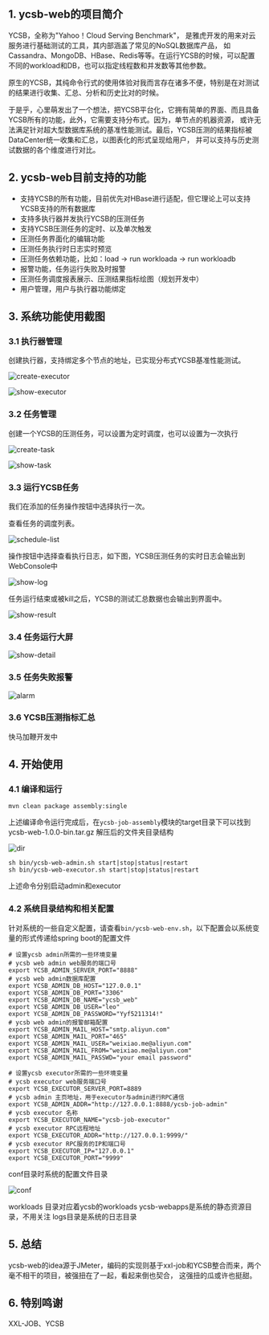 ## 1. ycsb-web的项目简介

YCSB，全称为"Yahoo！Cloud Serving Benchmark"， 是雅虎开发的用来对云服务进行基础测试的工具，其内部涵盖了常见的NoSQL数据库产品，
如Cassandra、MongoDB、HBase、Redis等等。在运行YCSB的时候，可以配置不同的workload和DB，也可以指定线程数和并发数等其他参数。

原生的YCSB，其纯命令行式的使用体验对我而言存在诸多不便，特别是在对测试的结果进行收集、汇总、分析和历史比对的时候。

于是乎，心里萌发出了一个想法，把YCSB平台化，它拥有简单的界面、而且具备YCSB所有的功能，此外，它需要支持分布式。因为，单节点的机器资源，
或许无法满足针对超大型数据库系统的基准性能测试。最后，YCSB压测的结果指标被DataCenter统一收集和汇总，以图表化的形式呈现给用户，
并可以支持与历史测试数据的各个维度进行对比。

## 2. ycsb-web目前支持的功能

- 支持YCSB的所有功能，目前优先对HBase进行适配，但它理论上可以支持YCSB支持的所有数据库
- 支持多执行器并发执行YCSB的压测任务
- 支持YCSB压测任务的定时、以及单次触发
- 压测任务界面化的编辑功能
- 压测任务执行时日志实时预览
- 压测任务依赖功能，比如：load -> run workloada -> run workloadb
- 报警功能，任务运行失败及时报警  
- 压测任务调度报表展示、压测结果指标绘图（规划开发中）
- 用户管理，用户与执行器功能绑定

## 3. 系统功能使用截图

### 3.1 执行器管理

创建执行器，支持绑定多个节点的地址，已实现分布式YCSB基准性能测试。

![create-executor](https://leo-jie-pic.oss-cn-beijing.aliyuncs.com/leo_blog/2021-02-11-134802.jpg)

![show-executor](https://leo-jie-pic.oss-cn-beijing.aliyuncs.com/leo_blog/2021-02-11-%E4%BC%81%E4%B8%9A%E5%BE%AE%E4%BF%A1%E6%88%AA%E5%9B%BE_fad2c1df-454d-4155-b1f5-3346558b0462.png)


### 3.2 任务管理

创建一个YCSB的压测任务，可以设置为定时调度，也可以设置为一次执行

![create-task](https://leo-jie-pic.oss-cn-beijing.aliyuncs.com/leo_blog/2021-02-11-%E4%BC%81%E4%B8%9A%E5%BE%AE%E4%BF%A1%E6%88%AA%E5%9B%BE_b7609394-c1ab-4157-8c66-1885055cc8dd.png)

![show-task](https://leo-jie-pic.oss-cn-beijing.aliyuncs.com/leo_blog/2021-02-11-%E4%BC%81%E4%B8%9A%E5%BE%AE%E4%BF%A1%E6%88%AA%E5%9B%BE_47221cbd-b95c-405e-8426-51be36be52a3.png)

### 3.3 运行YCSB任务

我们在添加的任务操作按钮中选择执行一次。

查看任务的调度列表。

![schedule-list](https://leo-jie-pic.oss-cn-beijing.aliyuncs.com/leo_blog/2021-02-11-%E4%BC%81%E4%B8%9A%E5%BE%AE%E4%BF%A1%E6%88%AA%E5%9B%BE_784852e7-abca-4a19-a12f-d912b9a7d7e4.png)

操作按钮中选择查看执行日志，如下图，YCSB压测任务的实时日志会输出到WebConsole中

![show-log](https://leo-jie-pic.oss-cn-beijing.aliyuncs.com/leo_blog/2021-02-11-135837.jpg)

任务运行结束或被kill之后，YCSB的测试汇总数据也会输出到界面中。

![show-result](https://leo-jie-pic.oss-cn-beijing.aliyuncs.com/leo_blog/2021-02-11-140028.jpg)


### 3.4 任务运行大屏

![show-detail](https://leo-jie-pic.oss-cn-beijing.aliyuncs.com/leo_blog/2021-02-11-140113.jpg)


### 3.5 任务失败报警

![alarm](https://leo-jie-pic.oss-cn-beijing.aliyuncs.com/leo_blog/2021-02-11-140312.jpg)

### 3.6 YCSB压测指标汇总

快马加鞭开发中

## 4. 开始使用

### 4.1 编译和运行

```shell
mvn clean package assembly:single
```

上述编译命令运行完成后，在`ycsb-job-assembly`模块的target目录下可以找到ycsb-web-1.0.0-bin.tar.gz
解压后的文件夹目录结构

![dir](https://leo-jie-pic.oss-cn-beijing.aliyuncs.com/leo_blog/2021-02-15-145446.jpg)

```shell
sh bin/ycsb-web-admin.sh start|stop|status|restart
sh bin/ycsb-web-executor.sh start|stop|status|restart
```

上述命令分别启动admin和executor

### 4.2 系统目录结构和相关配置

针对系统的一些自定义配置，请查看`bin/ycsb-web-env.sh`，以下配置会以系统变量的形式传递给spring boot的配置文件

```shell
# 设置ycsb admin所需的一些环境变量
# ycsb web admin web服务的端口号
export YCSB_ADMIN_SERVER_PORT="8888"
# ycsb web admin数据库配置
export YCSB_ADMIN_DB_HOST="127.0.0.1"
export YCSB_ADMIN_DB_PORT="3306"
export YCSB_ADMIN_DB_NAME="ycsb_web"
export YCSB_ADMIN_DB_USER="leo"
export YCSB_ADMIN_DB_PASSWORD="Yyf5211314!"
# ycsb web admin的报警邮箱配置
export YCSB_ADMIN_MAIL_HOST="smtp.aliyun.com"
export YCSB_ADMIN_MAIL_PORT="465"
export YCSB_ADMIN_MAIL_USER="weixiao.me@aliyun.com"
export YCSB_ADMIN_MAIL_FROM="weixiao.me@aliyun.com"
export YCSB_ADMIN_MAIL_PASSWD="your email password"

# 设置ycsb executor所需的一些环境变量
# ycsb executor web服务端口号
export YCSB_EXECUTOR_SERVER_PORT=8889
# ycsb admin 主页地址，用于executor与admin进行RPC通信
export YCSB_ADMIN_ADDR="http://127.0.0.1:8888/ycsb-job-admin"
# ycsb executor 名称
export YCSB_EXECUTOR_NAME="ycsb-job-executor"
# ycsb executor RPC远程地址
export YCSB_EXECUTOR_ADDR="http://127.0.0.1:9999/"
# ycsb executor RPC服务的IP和端口号
export YCSB_EXECUTOR_IP="127.0.0.1"
export YCSB_EXECUTOR_PORT="9999"
```

conf目录时系统的配置文件目录

![conf](https://leo-jie-pic.oss-cn-beijing.aliyuncs.com/leo_blog/2021-02-15-150131.jpg)

workloads 目录对应着ycsb的workloads
ycsb-webapps是系统的静态资源目录，不用关注
logs目录是系统的日志目录



## 5. 总结

ycsb-web的idea源于JMeter，编码的实现则基于xxl-job和YCSB整合而来，两个毫不相干的项目，被强扭在了一起，看起来倒也契合，
这强扭的瓜或许也挺甜。

## 6. 特别鸣谢

XXL-JOB、YCSB





